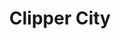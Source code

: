 ---
layout: info
type: Premium
title: Clipper City
section: hair dresser & beauty salon
logo: clipper_city
ratings:
phone: "5724498"
email:
address: Teouma RD
description: A small affordable barber shop located next to USP roundabout.
---